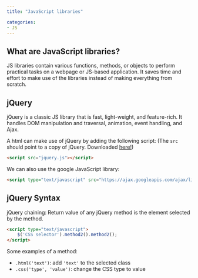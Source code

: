 ```yaml
---
title: "JavaScript libraries"

categories: 
- JS
---
```


## What are JavaScript libraries?

JS libraries contain various functions, methods, or objects to perform practical tasks on a webpage or JS-based application. It saves time and effort to make use of the libraries instead of making everything from scratch.

## jQuery

jQuery is a classic JS library that is fast, light-weight, and feature-rich. It handles DOM manipulation and traversal, animation, event handling, and Ajax.

A html can make use of jQuery by adding the following script: (The `src` should point to a copy of jQuery. Downloaded [here!](https://jquery.com/download/))

```html
<script src="jquery.js"></script>
```

We can also use the google JavaScript library:

```html
<script type="text/javascript" src="https://ajax.googleapis.com/ajax/libs/jquery/3.6.0/jquery.min.js"></script>
```

## jQuery Syntax

jQuery chaining: Return value of any jQuery method is the element selected by the method. 

```html
<script type="text/javascript">
	$('CSS selector').method2().method2();
</script>
```

Some examples of a method:
- `.html('text')`: add `'text'` to the selected class
- `.css('type', 'value')`: change the CSS type to value



